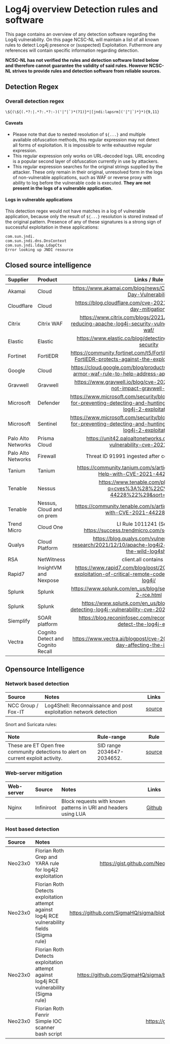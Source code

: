 # Log4j overview Detection rules and software

This page contains an overview of any detection software regarding the Log4j vulnerability. On this page NCSC-NL will maintain a list of all known rules to detect Log4j presence or (suspected) Exploitation. Futhermore any references will contain specific information regarding detection.

**NCSC-NL has not verified the rules and detection software listed below and therefore cannot guarantee the validity of said rules.
However NCSC-NL strives to provide rules and detection software from reliable sources.**

## Detection Regex

### Overall detection regex

```plain
\${(\${(.*?:|.*?:.*?:-)('|"|`)*(?1)}*|[jndi:lapsrm]('|"|`)*}*){9,11}
```

#### Caveats
- Please note that due to nested resolution of `${...}` and multiple available obfuscation methods, this regular expression may not detect all forms of exploitation. It is impossible to write exhaustive regular expression.
- This regular expression only works on URL-decoded logs. URL encoding is a popular second layer of obfuscation currently in use by attackers.
- This regular expression searches for the original strings supplied by the attacker. These only remain in their original, unresolved form in the logs of non-vulnerable applications, such as WAF or reverse proxy with ability to log before the vulnerable code is executed. **They are not present in the logs of a vulnerable application.**

#### Logs in vulnerable applications

This detection regex would not have matches in a log of vulnerable application, because only the result of `${...}` resolution is stored instead of the original pattern. Presence of any of these signatures is a strong sign of successful exploitation in these applications:

```plain
com.sun.jndi.
com.sun.jndi.dns.DnsContext
com.sun.jndi.ldap.LdapCtx
Error looking up JNDI resource
```

## Closed source intelligence

| Supplier        | Product         | Links / Rule|
|:----------------|:----------------|:---------------:|
| Akamai       | Cloud | https://www.akamai.com/blog/news/CVE-2021-44228-Zero-Day-Vulnerability |
| Cloudflare   | Cloud | https://blog.cloudflare.com/cve-2021-44228-log4j-rce-0-day-mitigation/ |
| Citrix     | Citrix WAF | https://www.citrix.com/blogs/2021/12/13/guidance-for-reducing-apache-log4j-security-vulnerability-risk-with-citrix-waf/ |
| Elastic      | Elastic | https://www.elastic.co/blog/detecting-log4j2-with-elastic-security |
| Fortinet      | FortiEDR | https://community.fortinet.com/t5/FortiEDR/Technical-Tip-How-FortiEDR-protects-against-the-exploitation-of/ta-p/201027 |
| Google       | Cloud | https://cloud.google.com/blog/products/identity-security/cloud-armor-waf-rule-to-help-address-apache-log4j-vulnerability |
| Gravwell     | Gravwell | https://www.gravwell.io/blog/cve-2021-44228-log4j-does-not-impact-gravwell-products |
| Microsoft    | Defender | https://www.microsoft.com/security/blog/2021/12/11/guidance-for-preventing-detecting-and-hunting-for-cve-2021-44228-log4j-2-exploitation/ |
| Microsoft    | Sentinel| https://www.microsoft.com/security/blog/2021/12/11/guidance-for-preventing-detecting-and-hunting-for-cve-2021-44228-log4j-2-exploitation/ |
| Palo Alto Networks   | Prisma Cloud | https://unit42.paloaltonetworks.com/apache-log4j-vulnerability-cve-2021-44228/ |
| Palo Alto Networks   | Firewall | Threat ID 91991 ingested after content update 8498 |
| Tanium   | Tanium | https://community.tanium.com/s/article/How-Tanium-Can-Help-with-CVE-2021-44228-Log4Shell |
| Tenable  | Nessus | https://www.tenable.com/plugins/search?q=cves%3A%28%22CVE-2021-44228%22%29&sort=&page=1 |
| Tenable  | Nessus, Cloud and on prem | https://community.tenable.com/s/article/Plugins-associated-with-CVE-2021-44228-Log4Shell  |
| Trend Micro | Cloud One| LI Rule 1011241 (See also https://success.trendmicro.com/solution/000289946) |
| Qualys  | Cloud Platform | https://blog.qualys.com/vulnerabilities-threat-research/2021/12/10/apache-log4j2-zero-day-exploited-in-the-wild-log4shell |
| RSA  | NetWitness | client.all contains "${j" || client.all contains "${J" for possible exploitation use direction = 'outbound' && filetype = 'java class' |
| Rapid7   | InsightVM and Nexpose | https://www.rapid7.com/blog/post/2021/12/10/widespread-exploitation-of-critical-remote-code-execution-in-apache-log4j/ |
| Splunk | Splunk | https://www.splunk.com/en_us/blog/security/log-jammin-log4j-2-rce.html |
| Splunk | Splunk | https://www.splunk.com/en_us/blog/security/log4shell-detecting-log4j-vulnerability-cve-2021-44228-continued.html |
| Siemplify  | SOAR platform | https://blog.reconinfosec.com/recons-soar-playbook-to-detect-the-log4j-exploit/ |
| Vectra  | Cognito Detect and Cognito Recall | https://www.vectra.ai/blogpost/cve-2021-44228-log4j-zero-day-affecting-the-internet |

## Opensource Intelligence


### Network based detection
| Source      | Notes        | Links |
|:----------------|:----------------|:---------------:|
|  NCC Group / Fox-IT | Log4Shell: Reconnaissance and post exploitation network detection | [source](https://research.nccgroup.com/2021/12/12/log4shell-reconnaissance-and-post-exploitation-network-detection/) |

Snort and Suricata rules:

| Note             | Rule-range        | Rule |
|:----------------|:----------------|:---------------:|
| These are ET Open free community detections to alert on current exploit activity.  | SID range 2034647-2034652. | [source](https://rules.emergingthreatspro.com/open/) |

### Web-server mitigation
| Web-server      | Source          | Notes           | Links |
|:----------------|:----------------|:----------------|:---------------:|
| Nginx           | Infiniroot      | Block requests with known patterns in URI and headers using LUA | [Github](https://github.com/infiniroot/nginx-mitigate-log4shell) |


### Host based detection

| Source      | Notes        | Links |
|:----------------|:----------------|:---------------:|
| Neo23x0   | Florian Roth Grep and YARA rule for log4j2 exploitation | https://gist.github.com/Neo23x0/e4c8b03ff8cdf1fa63b7d15db6e3860b |
| Neo23x0   | Florian Roth Detects exploitation attempt against log4j RCE vulnerability fields (Sigma rule) | https://github.com/SigmaHQ/sigma/blob/master/rules/web/web_cve_2021_44228_log4j_fields.yml |
| Neo23x0   | Florian Roth Detects exploitation attempt against log4j RCE vulnerability (Sigma rule) | https://github.com/SigmaHQ/sigma/blob/master/rules/web/web_cve_2021_44228_log4j.yml |
| Neo23x0   | Florian Roth Fenrir Simple IOC scanner bash script | https://github.com/Neo23x0/Fenrir |
